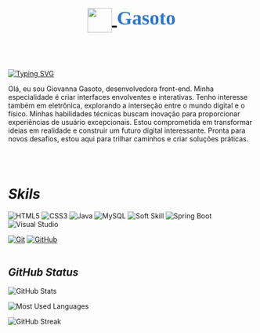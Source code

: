 <link href="https://fonts.googleapis.com/css2?family=Monoton&display=swap" rel="stylesheet">

<h1 style="font-family: Monoton; font-size: 40px; color: #3178C6; text-align: center;">
    <a href="https://www.dio.me/">
        <img align="center"
        width="50px" src="https://hermes.digitalinnovation.one/assets/diome/logo-minimized.png">
    </a>
    Gasoto
</h1>
<br><br>

[![Typing SVG](https://readme-typing-svg.herokuapp.com/?color=50CEEB&size=45&center=true&vCenter=true&width=900&lines=Seja+Bem+Vindo+ao+Meu+Perfil+👋)](https://git.io/typing-svg)

Olá, eu sou Giovanna Gasoto, desenvolvedora front-end. Minha especialidade é criar interfaces envolventes e interativas. Tenho interesse também em eletrônica, explorando a interseção entre o mundo digital e o físico. Minhas habilidades técnicas buscam inovação para proporcionar experiências de usuário excepcionais. Estou comprometida em transformar ideias em realidade e construir um futuro digital interessante. Pronta para novos desafios, estou aqui para trilhar caminhos e criar soluções práticas.

<br><br>

# ***Skils***

![HTML5](https://img.shields.io/badge/Language-HTML5-red?informational?style=flat&logo=html5)
![CSS3](https://img.shields.io/badge/Language-CSS3-red?informational?style=flat&logo=css3&logoColor=red)
![Java](https://img.shields.io/badge/Language-java-%23ED8B00.svg?informational?style=flat&logo=openjdk&logoColor=white)
![MySQL](https://img.shields.io/badge/DB-mysql-informational?style=flat&logo=MySql&logoColor=white&color=Green)
![Soft Skill](https://img.shields.io/badge/SoftSkill-informational?style=flat&logo=Soft-Skill&logoColor=white&color=blue)
![Spring Boot](https://img.shields.io/badge/spring-boot-informational?style=flat&logo=SpringBoot&logoColor=white&color=green)
![Visual Studio](https://img.shields.io/badge/Tools-Visual_Studio-informational?style=flat&logo=visual-studio&logoColor=white&color=5C2D91)

[![Git](https://img.shields.io/badge/Git-000?informational?style=flat&logo=git&logoColor=E94D5F)](https://git-scm.com/doc)
[![GitHub](https://img.shields.io/badge/GitHub-000?informational?style=flat&logo=github&logoColor=30A3DC)](https://github.com/gasotogi)
<br><br>

## ***GitHub Status***

![GitHub Stats](https://github-readme-stats.vercel.app/api?username=gasotogi&theme=transparent&bg_color=000&border_color=30A3DC&show_icons=true&icon_color=30A3DC&title_color=30ADC&text_color=FFF)

![Most Used Languages](https://github-readme-stats-git-masterrstaa-rickstaa.vercel.app/api/top-langs/?username=gasotogi&layout=compact&bg_color=000&border_color=30A3DC&title_color=30ADC&text_color=FFF)

![GitHub Streak](https://streak-stats.demolab.com?user=gasotogi&theme=transparent)
